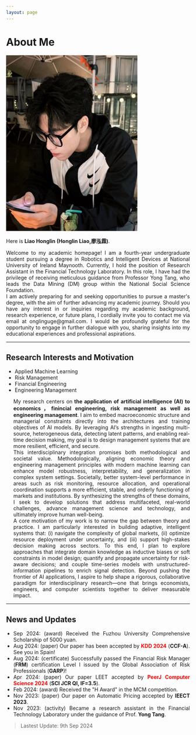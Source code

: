 ```yaml
---
layout: page
---
```



<style>
    .timeline {
        text-align: justify;
        text-justify: inter-word;
        list-style-type: disc;
        padding-left: 20px; /* 稍微调整一下缩进 */
    }
</style>

# About Me

<img src="/images/Honglin.jpg" class="floatpic" width="360" height="480">

Here is **Liao Honglin (Honglin Liao,廖泓霖)**.

<style>
    .justify-text {
        text-align: justify;
    }
</style>

<div class="justify-text">
    Welcome to my academic homepage! I am a fourth-year undergraduate student pursuing a degree in Robotics and Intelligent Devices at National University of Ireland Maynooth. Currently, I hold the position of Research Assistant in the Financial Technology Laboratory. In this role, I have had the privilege of receiving meticulous guidance from Professor Yong Tang, who leads the Data Mining (DM) group within the National Social Science Foundation.
    <br>
   I am actively preparing for and seeking opportunities to pursue a master's degree, with the aim of further advancing my academic journey. Should you have any interest in or inquiries regarding my academic background, research experience, or future plans, I cordially invite you to contact me via email at onglinguge@gmail.com. I would be profoundly grateful for the opportunity to engage in further dialogue with you, sharing insights into my educational experiences and professional aspirations.
</div>

---

## Research Interests and Motivation

- Applied Machine Learning
- Risk Management
- Financial Engineering
- Engineering Management

<ul class="timeline">

My research centers on<strong> the application of artificial intelligence (AI) to economics，finincial engineering, risk management as well as engineering management</strong>. I aim to embed macroeconomic structure and managerial constraints directly into the architectures and training objectives of AI models. By leveraging AI’s strengths in ingesting multi-source, heterogeneous data, detecting latent patterns, and enabling real-time decision making, my goal is to design management systems that are more resilient, efficient, and secure.
<br>This interdisciplinary integration promises both methodological and societal value. Methodologically, aligning economic theory and engineering management principles with modern machine learning can enhance model robustness, interpretability, and generalization in complex system settings. Societally, better system-level performance in areas such as risk monitoring, resource allocation, and operational coordination supports a more efficient, stable, and orderly functioning of markets and institutions. By synthesizing the strengths of these domains, I seek to develop solutions that address multifaceted, real-world challenges, advance management science and technology, and ultimately improve human well-being.
<br>A core motivation of my work is to narrow the gap between theory and practice. I am particularly interested in building adaptive, intelligent systems that: (i) navigate the complexity of global markets, (ii) optimize resource deployment under uncertainty, and (iii) support high-stakes decision making across sectors. To this end, I plan to explore approaches that integrate domain knowledge as inductive biases or soft constraints in model design; quantify and propagate uncertainty for risk-aware decisions; and couple time-series models with unstructured-information pipelines to enrich signal detection. Beyond pushing the frontier of AI applications, I aspire to help shape a rigorous, collaborative paradigm for interdisciplinary research—one that brings economists, engineers, and computer scientists together to deliver measurable impact.

</ul>

---
## News and Updates

<ul class="timeline">
    <li>Sep 2024: (award) Received the Fuzhou University Comprehensive Scholarship of 5000 yuan.</li>
    <li>Aug 2024: (paper) Our paper has been accepted by <strong><font color='red'>KDD 2024</font></strong> (<strong>CCF-A</strong>). See you in Spain!</li>
    <li>Aug 2024: (certificate) Successfully passed the Financial Risk Manager (<strong>FRM</strong>) certification Level I issued by the Global Association of Risk Professionals (<strong>GARP</strong>)!</li>
    <li>Apr 2024: (paper) Our paper LEET accepted by <strong><font color='red'>PeerJ Computer Science 2024</font></strong> (<strong>SCI JCR QI, IF=3.5</strong>).</li> 
    <li>Feb 2024: (award) Received the "H Award" in the MCM competition.</li>
    <li>Nov 2023: (paper) Our paper on Automatic Pricing accepted by <strong>IEECT 2023</strong>.</li>
    <li>Nov 2023: (activity) Became a research assistant in the Financial Technology Laboratory under the guidance of Prof. <strong>Yong Tang</strong>.</li>




</ul>

> Lastest Update: 9th Sep 2024 
